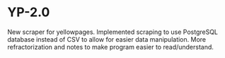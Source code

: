 # YP-2.0

New scraper for yellowpages.
Implemented scraping to use PostgreSQL database instead of CSV to allow for easier data manipulation.
More refractorization and notes to make program easier to read/understand.
